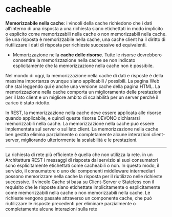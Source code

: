 # cacheable

**Memorizzabile nella cache**: i vincoli della cache richiedono che i dati all'interno di una risposta a una richiesta siano etichettati in modo implicito o esplicito come memorizzabili nella cache o non memorizzabili nella cache. Se una risposta è memorizzabile nella cache, una cache client ha il diritto di riutilizzare i dati di risposta per richieste successive ed equivalenti.

* Memorizzazione nella **cache delle risorse**. Tutte le risorse dovrebbero consentire la memorizzazione nella cache se non indicato esplicitamente che la memorizzazione nella cache non è possibile.


Nel mondo di oggi, la memorizzazione nella cache di dati e risposte è della massima importanza ovunque siano applicabili / possibili. La pagina Web che stai leggendo qui è anche una versione cache della pagina HTML. La memorizzazione nella cache comporta un miglioramento delle prestazioni per il lato client e un migliore ambito di scalabilità per un server perché il carico è stato ridotto.

In REST, la memorizzazione nella cache deve essere applicata alle risorse quando applicabile, e quindi queste risorse DEVONO dichiararsi memorizzabili nella cache. La memorizzazione nella cache può essere implementata sul server o sul lato client.
La memorizzazione nella cache ben gestita elimina parzialmente o completamente alcune interazioni client-server, migliorando ulteriormente la scalabilità e le prestazioni.

---

La richiesta di rete più efficiente è quella che non utilizza la rete.
in un Architettura REST i messaggi di risposta dal servizio ai suoi consumatori sono esplicitamente etichettati come cacheabili o non. In questo modo, il servizio, il consumatore o uno dei componenti middleware intermediari possono memorizzare nella cache la risposta per il riutilizzo nelle richieste successive.
Il vincolo Cache si basa su Client-Server e Stateless con il requisito che le risposte siano etichettate implicitamente o esplicitamente come memorizzabili nella cache o non memorizzabili nella cache. Le richieste vengono passate attraverso un componente cache, che può riutilizzare le risposte precedenti per eliminare parzialmente o completamente alcune interazioni sulla rete